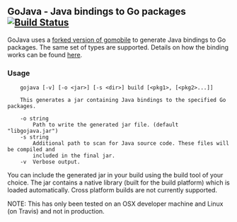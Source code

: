 ## GoJava - Java bindings to Go packages [![Build Status](https://travis-ci.org/sridharv/gojava.svg?branch=master)](https://travis-ci.org/sridharv/gojava)

GoJava uses a [forked version of gomobile](https://github.com/sridharv/gomobile-java) to generate Java bindings to Go packages.
The same set of types are supported. Details on how the binding works can be found [here](https://godoc.org/golang.org/x/mobile/cmd/gobind).

### Usage

```
	gojava [-v] [-o <jar>] [-s <dir>] build [<pkg1>, [<pkg2>...]]

	This generates a jar containing Java bindings to the specified Go packages.

	-o string
	    Path to write the generated jar file. (default "libgojava.jar")
	-s string
	    Additional path to scan for Java source code. These files will be compiled and
	    included in the final jar.
	-v  Verbose output.
```

You can include the generated jar in your build using the build tool of your choice.
The jar contains a native library (built for the build platform) which is loaded automatically.
Cross platform builds are not currently supported.

NOTE: This has only been tested on an OSX developer machine and Linux (on Travis) and not in production.
